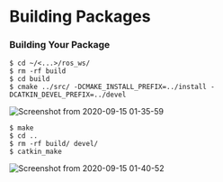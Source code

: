 
# Building Packages

### Building Your Package
```shell
$ cd ~/<...>/ros_ws/
$ rm -rf build
$ cd build
$ cmake ../src/ -DCMAKE_INSTALL_PREFIX=../install -DCATKIN_DEVEL_PREFIX=../devel
```
![Screenshot from 2020-09-15 01-35-59](https://user-images.githubusercontent.com/69444682/93124502-dfc5f600-f6f3-11ea-9d61-93cdfb67a878.png)

```shell
$ make
$ cd ..
$ rm -rf build/ devel/
$ catkin_make
```
![Screenshot from 2020-09-15 01-40-52](https://user-images.githubusercontent.com/69444682/93124879-83170b00-f6f4-11ea-8779-778c8cc289eb.png)









